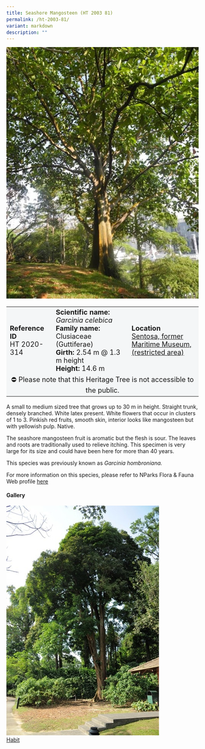 ```yaml
---
title: Seashore Mangosteen (HT 2003 81)
permalink: /ht-2003-81/
variant: markdown
description: ""
---
```

<div class="isomer-image-wrapper">
<img src="/images/heritage_trees_photos/terap_ht_2015_235-habit.jpg"> 
</div><table style="minWidth: 100px; font-size: 18px; background: #F4F6F7">
<tbody><tr>
<td rowspan="1" colspan="1">
<strong>Reference ID</strong>
<br>HT 2020-314
</td>
<td rowspan="1" colspan="1">
<strong>Scientific name:</strong> <em>Garcinia celebica</em> 
<br><strong>Family name:</strong> Clusiaceae (Guttiferae)
<br><strong>Girth:</strong> 2.54 m @ 1.3 m height
<br><strong>Height: </strong>14.6 m
</td>
<td rowspan="1" colspan="1"><strong>Location</strong><a href="https://www.onemap.gov.sg/?lat=1.2522759999966946&amp;lng=103.82517900000342">
<br>Sentosa, former Maritime Museum,<br>(restricted area)</a>
</td></tr>
<tr><td style="text-align: center;" colspan="3">⛔ Please note that this Heritage Tree is not accessible to the public.</td></tr></tbody></table>
<p>A small to medium sized tree that grows up to 30 m in height. Straight trunk, densely branched. White latex present. White flowers that occur in clusters of 1 to 3. Pinkish red fruits, smooth skin, interior looks like mangosteen but with yellowish pulp. Native.</p>
  
<p>The seashore mangosteen fruit is aromatic but the flesh is sour. The leaves and roots are traditionally used to relieve itching. This specimen is very large for its size and could have been here for more than 40 years.</p>

<p>This species was previously known as <em>Garcinia hombroniana.</em></p>

<p>For more information on this species, please refer to NParks Flora &amp; Fauna Web profile <a href="https://www.nparks.gov.sg/florafaunaweb/flora/3/3/3392">here</a>

</p><h4>Gallery</h4>
<div class="isomer-card-grid">
<a href="/images/Heritage_trees_photos/tulang_daing_ht_2001_22-habit.jpg" class="isomer-card">
<div class="isomer-card-image">
<div class="isomer-image-wrapper"><img src="/images/Heritage_trees_photos/tulang_daing_ht_2001_22-habit.jpg"></div></div>
<div class="isomer-card-body"><div class="isomer-card-description">Habit</div></div></a><br></div>